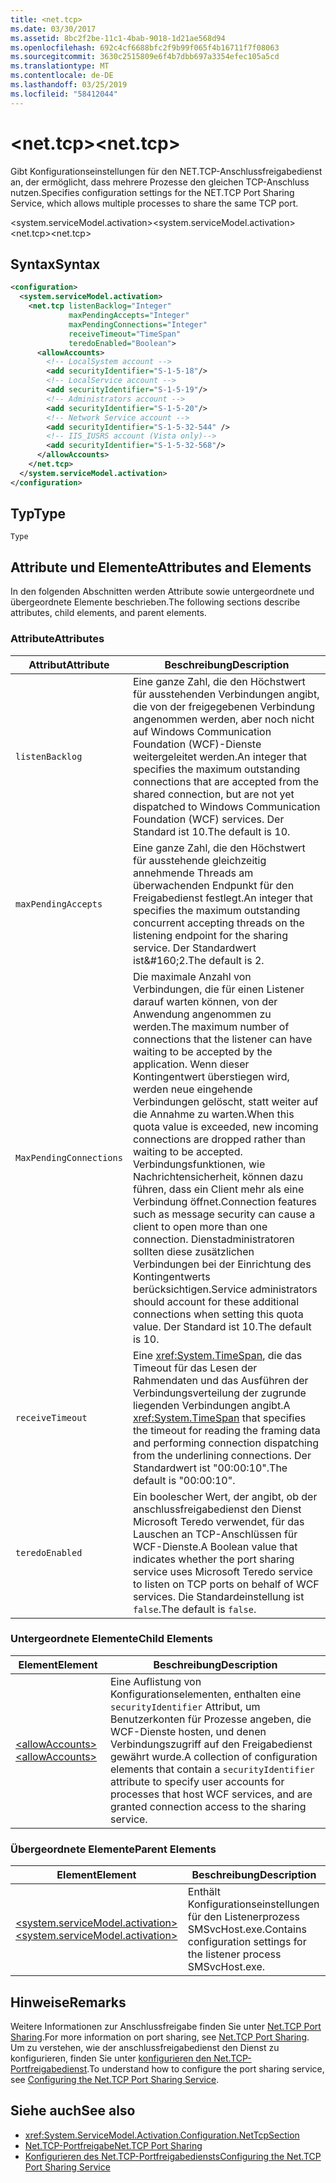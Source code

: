 ```yaml
---
title: <net.tcp>
ms.date: 03/30/2017
ms.assetid: 8bc2f2be-11c1-4bab-9018-1d21ae568d94
ms.openlocfilehash: 692c4cf6688bfc2f9b99f065f4b16711f7f08063
ms.sourcegitcommit: 3630c2515809e6f4b7dbb697a3354efec105a5cd
ms.translationtype: MT
ms.contentlocale: de-DE
ms.lasthandoff: 03/25/2019
ms.locfileid: "58412044"
---
```

# <a name="nettcp"></a><span data-ttu-id="f796f-102">\<net.tcp></span><span class="sxs-lookup"><span data-stu-id="f796f-102">\<net.tcp></span></span>
<span data-ttu-id="f796f-103">Gibt Konfigurationseinstellungen für den NET.TCP-Anschlussfreigabedienst an, der ermöglicht, dass mehrere Prozesse den gleichen TCP-Anschluss nutzen.</span><span class="sxs-lookup"><span data-stu-id="f796f-103">Specifies configuration settings for the NET.TCP Port Sharing Service, which allows multiple processes to share the same TCP port.</span></span>  
  
 <span data-ttu-id="f796f-104">\<system.serviceModel.activation></span><span class="sxs-lookup"><span data-stu-id="f796f-104">\<system.serviceModel.activation></span></span>  
<span data-ttu-id="f796f-105">\<net.tcp></span><span class="sxs-lookup"><span data-stu-id="f796f-105">\<net.tcp></span></span>  
  
## <a name="syntax"></a><span data-ttu-id="f796f-106">Syntax</span><span class="sxs-lookup"><span data-stu-id="f796f-106">Syntax</span></span>  
  
```xml  
<configuration>
  <system.serviceModel.activation>
    <net.tcp listenBacklog="Integer"
             maxPendingAccepts="Integer"
             maxPendingConnections="Integer"
             receiveTimeout="TimeSpan"
             teredoEnabled="Boolean">
      <allowAccounts>
        <!-- LocalSystem account -->
        <add securityIdentifier="S-1-5-18"/>
        <!-- LocalService account -->
        <add securityIdentifier="S-1-5-19"/>
        <!-- Administrators account -->
        <add securityIdentifier="S-1-5-20"/>
        <!-- Network Service account -->
        <add securityIdentifier="S-1-5-32-544" />
        <!-- IIS_IUSRS account (Vista only)-->
        <add securityIdentifier="S-1-5-32-568"/>
      </allowAccounts>
    </net.tcp>
  </system.serviceModel.activation>
</configuration>
```  
  
## <a name="type"></a><span data-ttu-id="f796f-107">Typ</span><span class="sxs-lookup"><span data-stu-id="f796f-107">Type</span></span>  
 `Type`  
  
## <a name="attributes-and-elements"></a><span data-ttu-id="f796f-108">Attribute und Elemente</span><span class="sxs-lookup"><span data-stu-id="f796f-108">Attributes and Elements</span></span>  
 <span data-ttu-id="f796f-109">In den folgenden Abschnitten werden Attribute sowie untergeordnete und übergeordnete Elemente beschrieben.</span><span class="sxs-lookup"><span data-stu-id="f796f-109">The following sections describe attributes, child elements, and parent elements.</span></span>  
  
### <a name="attributes"></a><span data-ttu-id="f796f-110">Attribute</span><span class="sxs-lookup"><span data-stu-id="f796f-110">Attributes</span></span>  
  
|<span data-ttu-id="f796f-111">Attribut</span><span class="sxs-lookup"><span data-stu-id="f796f-111">Attribute</span></span>|<span data-ttu-id="f796f-112">Beschreibung</span><span class="sxs-lookup"><span data-stu-id="f796f-112">Description</span></span>|  
|---------------|-----------------|  
|`listenBacklog`|<span data-ttu-id="f796f-113">Eine ganze Zahl, die den Höchstwert für ausstehenden Verbindungen angibt, die von der freigegebenen Verbindung angenommen werden, aber noch nicht auf Windows Communication Foundation (WCF)-Dienste weitergeleitet werden.</span><span class="sxs-lookup"><span data-stu-id="f796f-113">An integer that specifies the maximum outstanding connections that are accepted from the shared connection, but are not yet dispatched to Windows Communication Foundation (WCF) services.</span></span> <span data-ttu-id="f796f-114">Der Standard ist 10.</span><span class="sxs-lookup"><span data-stu-id="f796f-114">The default is 10.</span></span>|  
|`maxPendingAccepts`|<span data-ttu-id="f796f-115">Eine ganze Zahl, die den Höchstwert für ausstehende gleichzeitig annehmende Threads am überwachenden Endpunkt für den Freigabedienst festlegt.</span><span class="sxs-lookup"><span data-stu-id="f796f-115">An integer that specifies the maximum outstanding concurrent accepting threads on the listening endpoint for the sharing service.</span></span> <span data-ttu-id="f796f-116">Der Standardwert ist&amp;#160;2.</span><span class="sxs-lookup"><span data-stu-id="f796f-116">The default is 2.</span></span>|  
|`MaxPendingConnections`|<span data-ttu-id="f796f-117">Die maximale Anzahl von Verbindungen, die für einen Listener darauf warten können, von der Anwendung angenommen zu werden.</span><span class="sxs-lookup"><span data-stu-id="f796f-117">The maximum number of connections that the listener can have waiting to be accepted by the application.</span></span> <span data-ttu-id="f796f-118">Wenn dieser Kontingentwert überstiegen wird, werden neue eingehende Verbindungen gelöscht, statt weiter auf die Annahme zu warten.</span><span class="sxs-lookup"><span data-stu-id="f796f-118">When this quota value is exceeded, new incoming connections are dropped rather than waiting to be accepted.</span></span> <span data-ttu-id="f796f-119">Verbindungsfunktionen, wie Nachrichtensicherheit, können dazu führen, dass ein Client mehr als eine Verbindung öffnet.</span><span class="sxs-lookup"><span data-stu-id="f796f-119">Connection features such as message security can cause a client to open more than one connection.</span></span> <span data-ttu-id="f796f-120">Dienstadministratoren sollten diese zusätzlichen Verbindungen bei der Einrichtung des Kontingentwerts berücksichtigen.</span><span class="sxs-lookup"><span data-stu-id="f796f-120">Service administrators should account for these additional connections when setting this quota value.</span></span> <span data-ttu-id="f796f-121">Der Standard ist 10.</span><span class="sxs-lookup"><span data-stu-id="f796f-121">The default is 10.</span></span>|  
|`receiveTimeout`|<span data-ttu-id="f796f-122">Eine <xref:System.TimeSpan>, die das Timeout für das Lesen der Rahmendaten und das Ausführen der Verbindungsverteilung der zugrunde liegenden Verbindungen angibt.</span><span class="sxs-lookup"><span data-stu-id="f796f-122">A <xref:System.TimeSpan> that specifies the timeout for reading the framing data and performing connection dispatching from the underlining connections.</span></span> <span data-ttu-id="f796f-123">Der Standardwert ist "00:00:10".</span><span class="sxs-lookup"><span data-stu-id="f796f-123">The default is "00:00:10".</span></span>|  
|`teredoEnabled`|<span data-ttu-id="f796f-124">Ein boolescher Wert, der angibt, ob der anschlussfreigabedienst den Dienst Microsoft Teredo verwendet, für das Lauschen an TCP-Anschlüssen für WCF-Dienste.</span><span class="sxs-lookup"><span data-stu-id="f796f-124">A Boolean value that indicates whether the port sharing service uses Microsoft Teredo service to listen on TCP ports on behalf of WCF services.</span></span> <span data-ttu-id="f796f-125">Die Standardeinstellung ist `false`.</span><span class="sxs-lookup"><span data-stu-id="f796f-125">The default is `false`.</span></span>|  
  
### <a name="child-elements"></a><span data-ttu-id="f796f-126">Untergeordnete Elemente</span><span class="sxs-lookup"><span data-stu-id="f796f-126">Child Elements</span></span>  
  
|<span data-ttu-id="f796f-127">Element</span><span class="sxs-lookup"><span data-stu-id="f796f-127">Element</span></span>|<span data-ttu-id="f796f-128">Beschreibung</span><span class="sxs-lookup"><span data-stu-id="f796f-128">Description</span></span>|  
|-------------|-----------------|  
|[<span data-ttu-id="f796f-129">\<allowAccounts></span><span class="sxs-lookup"><span data-stu-id="f796f-129">\<allowAccounts></span></span>](../../../../../docs/framework/configure-apps/file-schema/wcf/allowaccounts.md)|<span data-ttu-id="f796f-130">Eine Auflistung von Konfigurationselementen, enthalten eine `securityIdentifier` Attribut, um Benutzerkonten für Prozesse angeben, die WCF-Dienste hosten, und denen Verbindungszugriff auf den Freigabedienst gewährt wurde.</span><span class="sxs-lookup"><span data-stu-id="f796f-130">A collection of configuration elements that contain a `securityIdentifier` attribute to specify user accounts for processes that host WCF services, and are granted connection access to the sharing service.</span></span>|  
  
### <a name="parent-elements"></a><span data-ttu-id="f796f-131">Übergeordnete Elemente</span><span class="sxs-lookup"><span data-stu-id="f796f-131">Parent Elements</span></span>  
  
|<span data-ttu-id="f796f-132">Element</span><span class="sxs-lookup"><span data-stu-id="f796f-132">Element</span></span>|<span data-ttu-id="f796f-133">Beschreibung</span><span class="sxs-lookup"><span data-stu-id="f796f-133">Description</span></span>|  
|-------------|-----------------|  
|[<span data-ttu-id="f796f-134">\<system.serviceModel.activation></span><span class="sxs-lookup"><span data-stu-id="f796f-134">\<system.serviceModel.activation></span></span>](../../../../../docs/framework/configure-apps/file-schema/wcf/system-servicemodel-activation.md)|<span data-ttu-id="f796f-135">Enthält Konfigurationseinstellungen für den Listenerprozess SMSvcHost.exe.</span><span class="sxs-lookup"><span data-stu-id="f796f-135">Contains configuration settings for the listener process SMSvcHost.exe.</span></span>|  
  
## <a name="remarks"></a><span data-ttu-id="f796f-136">Hinweise</span><span class="sxs-lookup"><span data-stu-id="f796f-136">Remarks</span></span>  
 <span data-ttu-id="f796f-137">Weitere Informationen zur Anschlussfreigabe finden Sie unter [Net.TCP Port Sharing](../../../../../docs/framework/wcf/feature-details/net-tcp-port-sharing.md).</span><span class="sxs-lookup"><span data-stu-id="f796f-137">For more information on port sharing, see [Net.TCP Port Sharing](../../../../../docs/framework/wcf/feature-details/net-tcp-port-sharing.md).</span></span> <span data-ttu-id="f796f-138">Um zu verstehen, wie der anschlussfreigabedienst den Dienst zu konfigurieren, finden Sie unter [konfigurieren den Net.TCP-Portfreigabedienst](../../../../../docs/framework/wcf/feature-details/configuring-the-net-tcp-port-sharing-service.md).</span><span class="sxs-lookup"><span data-stu-id="f796f-138">To understand how to configure the port sharing service, see [Configuring the Net.TCP Port Sharing Service](../../../../../docs/framework/wcf/feature-details/configuring-the-net-tcp-port-sharing-service.md).</span></span>  
  
## <a name="see-also"></a><span data-ttu-id="f796f-139">Siehe auch</span><span class="sxs-lookup"><span data-stu-id="f796f-139">See also</span></span>
- <xref:System.ServiceModel.Activation.Configuration.NetTcpSection>
- [<span data-ttu-id="f796f-140">Net.TCP-Portfreigabe</span><span class="sxs-lookup"><span data-stu-id="f796f-140">Net.TCP Port Sharing</span></span>](../../../../../docs/framework/wcf/feature-details/net-tcp-port-sharing.md)
- [<span data-ttu-id="f796f-141">Konfigurieren des Net.TCP-Portfreigabediensts</span><span class="sxs-lookup"><span data-stu-id="f796f-141">Configuring the Net.TCP Port Sharing Service</span></span>](../../../../../docs/framework/wcf/feature-details/configuring-the-net-tcp-port-sharing-service.md)
